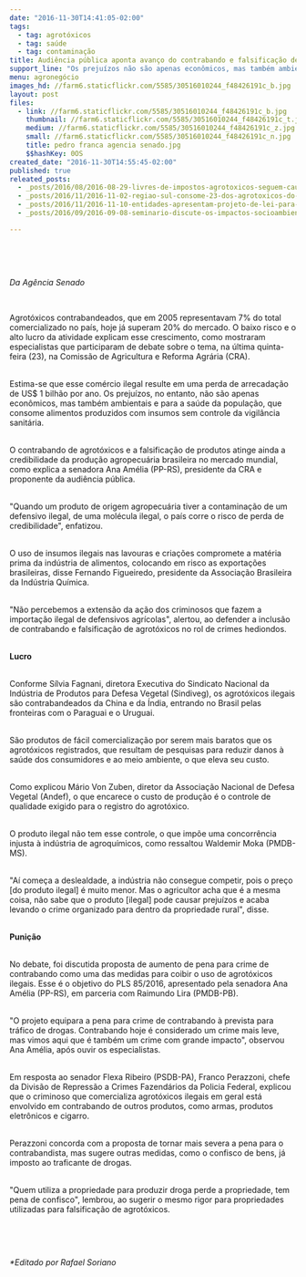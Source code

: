 ```yaml
---
date: "2016-11-30T14:41:05-02:00"
tags:
  - tag: agrotóxicos
  - tag: saúde
  - tag: contaminação
title: Audiência pública aponta avanço do contrabando e falsificação de agrotóxicos
support_line: "Os prejuízos não são apenas econômicos, mas também ambientais e para a saúde da população."
menu: agronegócio
images_hd: //farm6.staticflickr.com/5585/30516010244_f48426191c_b.jpg
layout: post
files:
  - link: //farm6.staticflickr.com/5585/30516010244_f48426191c_b.jpg
    thumbnail: //farm6.staticflickr.com/5585/30516010244_f48426191c_t.jpg
    medium: //farm6.staticflickr.com/5585/30516010244_f48426191c_z.jpg
    small: //farm6.staticflickr.com/5585/30516010244_f48426191c_n.jpg
    title: pedro franca agencia senado.jpg
    $$hashKey: 0OS
created_date: "2016-11-30T14:55:45-02:00"
published: true
releated_posts:
  - _posts/2016/08/2016-08-29-livres-de-impostos-agrotoxicos-seguem-causando-cancer-malformacoes-e-mortes.md
  - _posts/2016/11/2016-11-02-regiao-sul-consome-23-dos-agrotoxicos-do-pais-parana-so-perde-para-sp-e-mt.md
  - _posts/2016/11/2016-11-10-entidades-apresentam-projeto-de-lei-para-reduzir-uso-de-agrotoxicos.md
  - _posts/2016/09/2016-09-08-seminario-discute-os-impactos-socioambientais-do-uso-de-agrotoxicos.md

---
```

<p>&nbsp;</p>

<p>&nbsp;</p>

<p><em>Da Ag&ecirc;ncia Senado</em></p>

<p>&nbsp;</p>

<p>Agrot&oacute;xicos contrabandeados, que em 2005 representavam 7% do total comercializado no pa&iacute;s, hoje j&aacute; superam 20% do mercado. O baixo risco e o alto lucro da atividade explicam esse crescimento, como mostraram especialistas que participaram de debate sobre o tema, na &uacute;ltima quinta-feira (23), na Comiss&atilde;o de Agricultura e Reforma Agr&aacute;ria (CRA).</p>

<p><br />
Estima-se que esse com&eacute;rcio ilegal resulte em uma perda de arrecada&ccedil;&atilde;o de US$ 1 bilh&atilde;o por ano. Os preju&iacute;zos, no entanto, n&atilde;o s&atilde;o apenas econ&ocirc;micos, mas tamb&eacute;m ambientais e para a sa&uacute;de da popula&ccedil;&atilde;o, que consome alimentos produzidos com insumos sem controle da vigil&acirc;ncia sanit&aacute;ria.</p>

<p><br />
O contrabando de agrot&oacute;xicos e a falsifica&ccedil;&atilde;o de produtos atinge ainda a credibilidade da produ&ccedil;&atilde;o agropecu&aacute;ria brasileira no mercado mundial, como explica a senadora Ana Am&eacute;lia (PP-RS), presidente da CRA e proponente da audi&ecirc;ncia p&uacute;blica.</p>

<p><br />
&quot;Quando um produto de origem agropecu&aacute;ria tiver a contamina&ccedil;&atilde;o de um defensivo ilegal, de uma mol&eacute;cula ilegal, o pa&iacute;s corre o risco de perda de credibilidade&quot;, enfatizou.</p>

<p><br />
O uso de insumos ilegais nas lavouras e cria&ccedil;&otilde;es compromete a mat&eacute;ria prima da ind&uacute;stria de alimentos, colocando em risco as exporta&ccedil;&otilde;es brasileiras, disse Fernando Figueiredo, presidente da Associa&ccedil;&atilde;o Brasileira da Ind&uacute;stria Qu&iacute;mica.</p>

<p><br />
&quot;N&atilde;o percebemos a extens&atilde;o da a&ccedil;&atilde;o dos criminosos que fazem a importa&ccedil;&atilde;o ilegal de defensivos agr&iacute;colas&quot;, alertou, ao defender a inclus&atilde;o de contrabando e falsifica&ccedil;&atilde;o de agrot&oacute;xicos no rol de crimes hediondos.</p>

<p><br />
<strong>Lucro</strong></p>

<p><br />
Conforme S&iacute;lvia Fagnani, diretora Executiva do Sindicato Nacional da Ind&uacute;stria de Produtos para Defesa Vegetal (Sindiveg), os agrot&oacute;xicos ilegais s&atilde;o contrabandeados da China e da &Iacute;ndia, entrando no Brasil pelas fronteiras com o Paraguai e o Uruguai.</p>

<p><br />
S&atilde;o produtos de f&aacute;cil comercializa&ccedil;&atilde;o por serem mais baratos que os agrot&oacute;xicos registrados, que resultam de pesquisas para reduzir danos &agrave; sa&uacute;de dos consumidores e ao meio ambiente, o que eleva seu custo.</p>

<p><br />
Como explicou M&aacute;rio Von Zuben, diretor da Associa&ccedil;&atilde;o Nacional de Defesa Vegetal (Andef), o que encarece o custo de produ&ccedil;&atilde;o &eacute; o controle de qualidade exigido para o registro do agrot&oacute;xico.</p>

<p><br />
O produto ilegal n&atilde;o tem esse controle, o que imp&otilde;e uma concorr&ecirc;ncia injusta &agrave; ind&uacute;stria de agroqu&iacute;micos, como ressaltou Waldemir Moka (PMDB-MS).</p>

<p><br />
&quot;A&iacute; come&ccedil;a a deslealdade, a ind&uacute;stria n&atilde;o consegue competir, pois o pre&ccedil;o [do produto ilegal] &eacute; muito menor. Mas o agricultor acha que &eacute; a mesma coisa, n&atilde;o sabe que o produto [ilegal] pode causar preju&iacute;zos e acaba levando o crime organizado para dentro da propriedade rural&quot;, disse.</p>

<p><br />
<strong>Puni&ccedil;&atilde;o</strong></p>

<p><br />
No debate, foi discutida proposta de aumento de pena para crime de contrabando como uma das medidas para coibir o uso de agrot&oacute;xicos ilegais. Esse &eacute; o objetivo do PLS 85/2016, apresentado pela senadora Ana Am&eacute;lia (PP-RS), em parceria com Raimundo Lira (PMDB-PB).</p>

<p><br />
&quot;O projeto equipara a pena para crime de contrabando &agrave; prevista para tr&aacute;fico de drogas. Contrabando hoje &eacute; considerado um crime mais leve, mas vimos aqui que &eacute; tamb&eacute;m um crime com grande impacto&quot;, observou Ana Am&eacute;lia, ap&oacute;s ouvir os especialistas.</p>

<p><br />
Em resposta ao senador Flexa Ribeiro (PSDB-PA), Franco Perazzoni, chefe da Divis&atilde;o de Repress&atilde;o a Crimes Fazend&aacute;rios da Policia Federal, explicou que o criminoso que comercializa agrot&oacute;xicos ilegais em geral est&aacute; envolvido em contrabando de outros produtos, como armas, produtos eletr&ocirc;nicos e cigarro.</p>

<p><br />
Perazzoni concorda com a proposta de tornar mais severa a pena para o contrabandista, mas sugere outras medidas, como o confisco de bens, j&aacute; imposto ao traficante de drogas.</p>

<p><br />
&quot;Quem utiliza a propriedade para produzir droga perde a propriedade, tem pena de confisco&quot;, lembrou, ao sugerir o mesmo rigor para propriedades utilizadas para falsifica&ccedil;&atilde;o de agrot&oacute;xicos.</p>

<p>&nbsp;
<p>&nbsp;</p>
</p>

<p><em>*Editado por Rafael Soriano</em></p>
